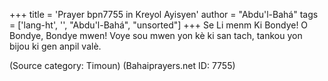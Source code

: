 +++
title = 'Prayer bpn7755 in Kreyol Ayisyen'
author = "Abdu'l-Bahá"
tags = ['lang-ht', '', "Abdu'l-Bahá", "unsorted"]
+++
Se Li menm Ki Bondye! O Bondye, Bondye mwen! Voye sou mwen yon kè ki san tach, tankou yon bijou ki gen anpil valè.

(Source category: Timoun)
(Bahaiprayers.net ID: 7755)
